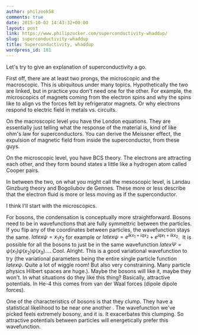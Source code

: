 ```yaml
---
author: philzook58
comments: true
date: 2015-10-02 14:43:32+00:00
layout: post
link: https://www.philipzucker.com/superconductivity-whaddup/
slug: superconductivity-whaddup
title: Superconductivity, whaddup
wordpress_id: 181
---
```


Let's try to give an explanation of superconductivity a go.

First off, there are at least two prongs, the microscopic and the macroscopic. This is ubiquitous under many topics. Hypothetically the two are linked, but in practice you don't need one for the other. For example, the microscopics of magnets coming from the electron spins and why the spins like to align vs the forces felt by refrigerator magnets. Or why electrons respond to electric field in metals vs. circuits.

On the macroscopic level you have the London equations. They are essentially just telling what the response of the material is, kind of like ohm's law for superconductors. You can derive the Meissner effect, the expulsion of magnetic field from inside the superconductor, from these guys.

On the microscopic level, you have BCS theory. The electrons are attracting each other, and they form bound states a little like a hydrogen atom called Cooper pairs.

In between the two, on what you might call the mesoscopic level, is Landau Ginzburg theory and Bogoliubov de Gennes. These more or less describe that the electron fluid is more or less moving as if the superconductor.

I think I'll start with the microscopics.

For bosons, the condensation is conceptually more straightforward. Bosons need to be in wavefunctions that are fully symmettric between the particles. If you flip any of the coordinates between particles, the wavefunction stays the same. $latex \psi=x_1 x_2$ for example or $latex \psi=e^{i k x_1 + i q x_2}+e^{i q x_1 + i k x_2}$.  It is possible for all the bosons to just be in the same wavefunction $latex \Psi=\psi(x_1)\psi(x_2)\psi(x_3)...$. Cool. Alright. This is a good variational wavefunction to try (the variational parameters being the entire single particle function $latex \psi$. Quite a lot of wiggle room! But also very constraining. Many particle physics Hilbert spaces are huge.). Maybe the bosons will like it, maybe they won't. In what situations do they like this thing? Basically, attractive potentials. In He-4 this comes from van der Waal forces (dipole dipole forces).

One of the characteristics of bosons is that they clump. They have a statistical likelihood to be near one another . The wavefunction we've picked feels extremely bosony, and it is. It exacerbates this clumping. So attractive potentials between particles will energetically prefer this wavefunction.
